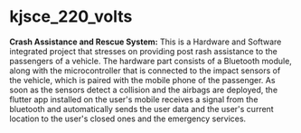 # kjsce_220_volts
**Crash Assistance and Rescue System:**
This is a Hardware and Software integrated project that stresses on providing post rash assistance to the passengers of a vehicle. The hardware part consists of a Bluetooth module, along with the microcontroller that is connected to the impact sensors of the vehicle, which is paired with the mobile phone of the passenger. As soon as the sensors detect a collision and the airbags are deployed, the flutter app installed on the user's mobile receives a signal from the bluetooth and automatically sends the user data and the user's current location to the user's closed ones and the emergency services.
